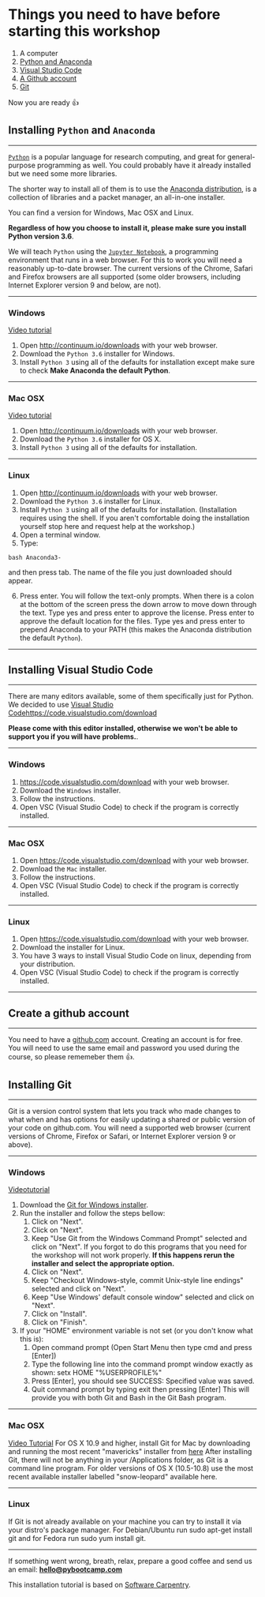 # Things you need to have before starting this workshop

1. A computer
2. [Python and Anaconda](#installing-python-and-anaconda)
3. [Visual Studio Code](#installing-visual-studio-code)
4. [A Github account](#create-a-github-account)
5. [Git](#installing-git)

Now you are ready 👍

## Installing `Python` and `Anaconda`
---

[`Python`](http://python.org/) is a popular language for research computing, and great for general-purpose programming as well.
You could probably have it already installed but we need some more libraries.

The shorter way to install all of them is to use the [Anaconda distribution](https://www.continuum.io/anaconda), is a collection of libraries and a packet manager, an all-in-one installer.

You can find a version for Windows, Mac OSX and Linux.

**Regardless of how you choose to install it, please make sure you install Python version 3.6**.

We will teach `Python` using the [`Jupyter Notebook`](http://jupyter.org/), a programming environment that runs in a web browser. For this to work you will need a reasonably up-to-date browser. The current versions of the Chrome, Safari and Firefox browsers are all supported (some older browsers, including Internet Explorer version 9 and below, are not).

---

### Windows

[Video tutorial](https://www.youtube.com/watch?v=xxQ0mzZ8UvA)

1. Open http://continuum.io/downloads with your web browser.
2. Download the `Python 3.6` installer for Windows.
3. Install `Python 3` using all of the defaults for installation except make sure to check **Make Anaconda the default Python**.

---

### Mac OSX

[Video tutorial](https://www.youtube.com/watch?v=TcSAln46u9U)

1. Open http://continuum.io/downloads with your web browser.
2. Download the `Python 3.6` installer for OS X.
3. Install `Python 3` using all of the defaults for installation.

---

### Linux

1. Open http://continuum.io/downloads with your web browser.
2. Download the `Python 3.6` installer for Linux.
3. Install `Python 3` using all of the defaults for installation. (Installation requires using the shell. If you aren't comfortable doing the installation yourself stop here and request help at the workshop.)
4. Open a terminal window.
5. Type:
~~~
bash Anaconda3-
~~~
and then press tab. The name of the file you just downloaded should appear.

6. Press enter. You will follow the text-only prompts. When there is a colon at the bottom of the screen press the down arrow to move down through the text. Type yes and press enter to approve the license. Press enter to approve the default location for the files. Type yes and press enter to prepend Anaconda to your PATH (this makes the Anaconda distribution the default `Python`).

---


## Installing Visual Studio Code
---

There are many editors available, some of them specifically just for Python.
We decided to use [Visual Studio Code]()https://code.visualstudio.com/download

**Please come with this editor installed, otherwise we won't be able to support you if you will have problems.**.

---

### Windows

1. https://code.visualstudio.com/download with your web browser.
2. Download the `Windows` installer.
3. Follow the instructions.
4. Open VSC (Visual Studio Code) to check if the program is correctly installed.

---

### Mac OSX

1. Open https://code.visualstudio.com/download with your web browser.
2. Download the `Mac` installer.
3. Follow the instructions.
4. Open VSC (Visual Studio Code) to check if the program is correctly installed.

---

### Linux

1. Open https://code.visualstudio.com/download with your web browser.
2. Download the installer for Linux.
3. You have 3 ways to install Visual Studio Code on linux, depending from your distribution.
4. Open VSC (Visual Studio Code) to check if the program is correctly installed.

---


## Create a github account
---

You need to have a [github.com](https://github.com/join?source=login) account. Creating an account is for free. You will need to use the same email and password you used during the course, so please rememeber them 👍.

## Installing Git
---

Git is a version control system that lets you track who made changes to what when and has options for easily updating a shared or public version of your code on github.com. You will need a supported web browser (current versions of Chrome, Firefox or Safari, or Internet Explorer version 9 or above).

---

### Windows

[Videotutorial](https://www.youtube.com/watch?v=339AEqk9c-8)
1. Download the [Git for Windows installer](https://git-for-windows.github.io/).
2. Run the installer and follow the steps bellow:
    1. Click on "Next".
    2. Click on "Next".
    3. Keep "Use Git from the Windows Command Prompt" selected and click on "Next".
    If you forgot to do this programs that you need for the workshop will not work properly. **If this happens rerun the installer and select the appropriate option.**
    4. Click on "Next".
    5. Keep "Checkout Windows-style, commit Unix-style line endings" selected and click on "Next".
    6. Keep "Use Windows' default console window" selected and click on "Next".
    7. Click on "Install".
    8. Click on "Finish".
3. If your "HOME" environment variable is not set (or you don't know what this is):
    1. Open command prompt (Open Start Menu then type cmd and press [Enter])
    2. Type the following line into the command prompt window exactly as shown: setx HOME "%USERPROFILE%"
    3. Press [Enter], you should see SUCCESS: Specified value was saved.
    4. Quit command prompt by typing exit then pressing [Enter]
This will provide you with both Git and Bash in the Git Bash program.

---

### Mac OSX

[Video Tutorial](https://www.youtube.com/watch?v=9LQhwETCdwY)
For OS X 10.9 and higher, install Git for Mac by downloading and running the most recent "mavericks" installer from [here](https://git-scm.com/download/mac) After installing Git, there will not be anything in your /Applications folder, as Git is a command line program. For older versions of OS X (10.5-10.8) use the most recent available installer labelled "snow-leopard" available here.

---

### Linux

If Git is not already available on your machine you can try to install it via your distro's package manager. For Debian/Ubuntu run sudo apt-get install git and for Fedora run sudo yum install git.

---


If something went wrong, breath, relax, prepare a good coffee and send us an email: **hello@pybootcamp.com**

This installation tutorial is based on [Software Carpentry](http://swcarpentry.github.io/workshop-template/#setup).